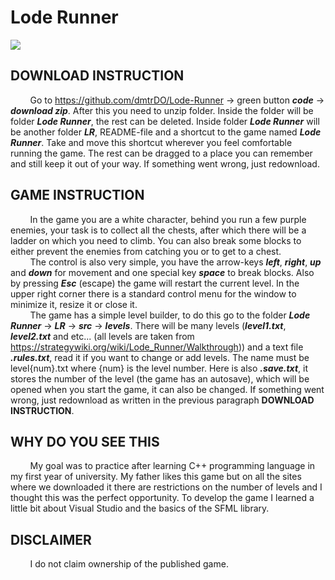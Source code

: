 # Lode Runner

![](LR/srites/preview.png)

## DOWNLOAD INSTRUCTION
&nbsp;&nbsp;&nbsp;&nbsp;&nbsp;&nbsp;&nbsp;&nbsp;Go to https://github.com/dmtrDO/Lode-Runner -> green button ***code*** -> ***download zip***.
After this you need to unzip folder. Inside the folder will be folder ***Lode Runner***, the rest can be deleted. Inside folder ***Lode Runner*** will be another folder ***LR***, README-file and a shortcut to the game named ***Lode Runner***. Take and move this shortcut wherever you feel comfortable running the game. The rest can be dragged to a place you can remember and still keep it out of your way. If something went wrong, just redownload.

## GAME INSTRUCTION
&nbsp;&nbsp;&nbsp;&nbsp;&nbsp;&nbsp;&nbsp;&nbsp;In the game you are a white character, behind you run a few purple enemies, your task is to collect all the chests, after which there will be a ladder on which you need to climb. You can also break some blocks to either prevent the enemies from catching you or to get to a chest. <br>
&nbsp;&nbsp;&nbsp;&nbsp;&nbsp;&nbsp;&nbsp;&nbsp;The control is also very simple, you have the arrow-keys ***left***, ***right***, ***up*** and ***down*** for movement and one special key ***space*** to break blocks. Also by pressing ***Esc*** (escape) the game will restart the current level. In the upper right corner there is a standard control menu for the window to minimize it, resize it or close it. <br> 
&nbsp;&nbsp;&nbsp;&nbsp;&nbsp;&nbsp;&nbsp;&nbsp;The game has a simple level builder, to do this go to the folder ***Lode Runner*** -> ***LR*** -> ***src*** -> ***levels***. There will be many levels (***level1.txt***, ***level2.txt*** and etc... (all levels are taken from https://strategywiki.org/wiki/Lode_Runner/Walkthrough)) and a text file ***.rules.txt***, read it if you want to change or add levels. The name must be level{num}.txt where {num} is the level number. Here is also ***.save.txt***, it stores the number of the level (the game has an autosave), which will be opened when you start the game, it can also be changed. If something went wrong, just redownload as written in the previous paragraph **DOWNLOAD INSTRUCTION**. 

## WHY DO YOU SEE THIS
&nbsp;&nbsp;&nbsp;&nbsp;&nbsp;&nbsp;&nbsp;&nbsp;My goal was to practice after learning C++ programming language in my first year of university. My father likes this game but on all the sites where we downloaded it there are restrictions on the number of levels and I thought this was the perfect opportunity. To develop the game I learned a little bit about Visual Studio and the basics of the SFML library.

## DISCLAIMER
&nbsp;&nbsp;&nbsp;&nbsp;&nbsp;&nbsp;&nbsp;&nbsp;I do not claim ownership of the published game.
